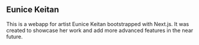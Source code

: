 ## Eunice Keitan
This is a webapp for artist Eunice Keitan bootstrapped with Next.js. It was created to showcase her work and add more advanced features in the near future.